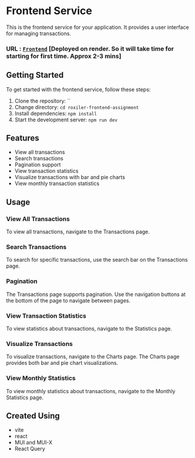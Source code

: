 # Frontend Service 
This is the frontend service for your application. It provides a user interface for managing transactions.

### URL : [`Frontend`](https://transaction-dashboard-frontend.onrender.com/) [Deployed on render. So it will take time for starting for first time. Approx 2-3 mins]


## Getting Started

To get started with the frontend service, follow these steps:

1. Clone the repository: ``
2. Change directory: `cd roxiler-frontend-assignment`
3. Install dependencies: `npm install`
4. Start the development server: `npm run dev`

## Features

- View all transactions
- Search transactions
- Pagination support
- View transaction statistics
- Visualize transactions with bar and pie charts
- View monthly transaction statistics

## Usage

### View All Transactions

To view all transactions, navigate to the Transactions page.

### Search Transactions

To search for specific transactions, use the search bar on the Transactions page.

### Pagination

The Transactions page supports pagination. Use the navigation buttons at the bottom of the page to navigate between pages.

### View Transaction Statistics

To view statistics about transactions, navigate to the Statistics page.

### Visualize Transactions

To visualize transactions, navigate to the Charts page. The Charts page provides both bar and pie chart visualizations.

### View Monthly Statistics

To view monthly statistics about transactions, navigate to the Monthly Statistics page.

## Created Using 
 - vite
 - react
 - MUI and MUI-X
 - React Query